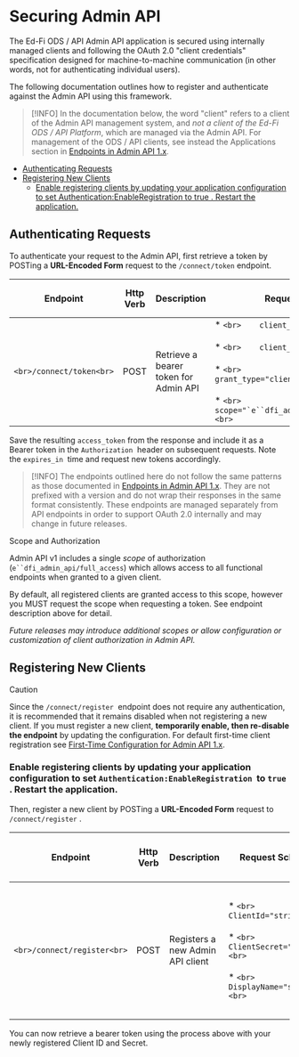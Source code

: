 # Securing Admin API

The Ed-Fi ODS / API Admin API application is secured using internally managed clients and following the OAuth 2.0 "client credentials" specification designed for machine-to-machine communication (in other words, not for authenticating individual users).

The following documentation outlines how to register and authenticate against the Admin API using this framework.

> [!INFO]
> In the documentation below, the word "client" refers to a client of the Admin API management system, and *not a client of the Ed-Fi ODS / API Platform*, which are managed via the Admin API.
> For management of the ODS / API clients, see instead the Applications section in [Endpoints in Admin API 1.x](../technical-information/endpoints-in-admin-api-1x.md).

*   [Authenticating Requests](#authenticating-requests)
*   [Registering New Clients](#registering-new-clients)
    *   [Enable registering clients by updating your application configuration to set Authentication:EnableRegistration to true . Restart the application.](#enable-registering-clients-by-updating-your-application-configuration-to-set-authenticationenableregistration-to-true-restart-the-application)

  

## Authenticating Requests

To authenticate your request to the Admin API, first retrieve a token by POSTing a **URL-Encoded Form** request to the `/connect/token` endpoint.

| Endpoint | Http Verb | Description | Request Schema | Response Schema (Success) | Response Schema (Error) |
| --- | --- | --- | --- | --- | --- |
| ```<br>/connect/token<br>``` | POST | Retrieve a bearer token for Admin API | *   ```<br>    client_id="string"<br>    ```<br>    <br>*   ```<br>    client_secret="string"<br>    ```<br>    <br>*   ```<br>    grant_type="client_credntials"<br>    ```<br>    <br>*   ```<br>    scope="`e``dfi_admin_api/full_access`"<br>    ``` | ```<br>{  <br>  "access_token": "string",  <br>  "token_type": "Bearer",  <br>  "expires_in": 0  <br>}<br>``` | ```<br>{  <br>  "error": "string",  <br>  "error_description": "string",  <br>  "error_uri": "string"  <br>}<br>``` |

Save the resulting `access_token` from the response and include it as a Bearer token in the `Authorization`  header on subsequent requests. Note the `expires_in`  time and request new tokens accordingly.

> [!INFO]
> The endpoints outlined here do not follow the same patterns as those documented in [Endpoints in Admin API 1.x](../technical-information/endpoints-in-admin-api-1x.md). They are not prefixed with a version and do not wrap their responses in the same format consistently.
> These endpoints are managed separately from API endpoints in order to support OAuth 2.0 internally and may change in future releases.

Scope and Authorization

Admin API v1 includes a single *scope* of authorization (`e``dfi_admin_api/full_access`) which allows access to all functional endpoints when granted to a given client.

By default, all registered clients are granted access to this scope, however you MUST request the scope when requesting a token. See endpoint description above for detail.

*Future releases may introduce additional scopes or allow configuration or customization of client authorization in Admin API.*

## Registering New Clients

> [!CAUTION]
> Since the `/connect/register`  endpoint does not require any authentication, it is recommended that it remains disabled when not registering a new client. If you must register a new client, **temporarily enable, then re-disable the endpoint** by updating the configuration. For default first-time client registration see [First-Time Configuration for Admin API 1.x](../../admin-api/installation/admin-api-1x-for-odsapi-34-61/first-time-configuration-for-admin-api-1x.md).

### Enable registering clients by updating your application configuration to set `Authentication:EnableRegistration`  to `true` . Restart the application.

Then, register a new client by POSTing a **URL-Encoded Form** request to `/connect/register` .

| Endpoint | Http Verb | Description | Request Schema | Response Schema (Success) | Response Schema (Validation Error) | Response Schema (Error) |
| --- | --- | --- | --- | --- | --- | --- |
| ```<br>/connect/register<br>``` | POST | Registers a new Admin API client | *   ```<br>    ClientId="string"<br>    ```<br>    <br>*   ```<br>    ClientSecret="string"<br>    ```<br>    <br>*   ```<br>    DisplayName="string"<br>    ``` | ```<br>{  <br> "status": 0  <br>  "title": "string"  <br>}<br>``` | ```<br>{  <br>  "status": 0,  <br>  "title": "string",  <br>  "errors": [  <br>    { "string": [ "string" ] }  <br>  ]  <br>}<br>``` | ```<br>{  <br>  "status": 0,  <br>  "title": "string",  <br>  "errors": [ "string" ]  <br>}<br>``` |

  

You can now retrieve a bearer token using the process above with your newly registered Client ID and Secret.